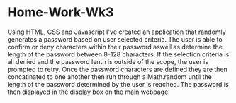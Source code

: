 # Home-Work-Wk3
Using HTML, CSS and Javascript I've created an application that randomly generates a password based on user selected criteria.
The user is able to confirm or deny characters within their password aswell as determine the length of the password between 8-128 characters.
If the selection criteria is all denied and the password lenth is outside of the scope, the user is prompted to retry.
Once the password characters are defined they are then concatinated to one another then run through a Math.random until the length of the password determined by the user is reached.
The password is then displayed in the display box on the main webpage.
